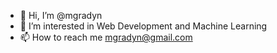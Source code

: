 - 👋 Hi, I’m @mgradyn
- 👀 I’m interested in Web Development and Machine Learning
- 📫 How to reach me mgradyn@gmail.com
